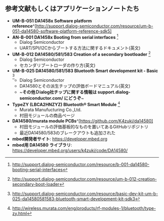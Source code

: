 
## 参考文献もしくはアプリケーションノートたち
* **UM-B-051
    DA1458x Software platform reference**^[http://support.dialog-semiconductor.com/resource/um-b-051-da14580-software-platform-reference-sdk5]
* **AN-B-001 DA1458x
    Booting from serial interfaces** [^0.3.1]
    * Dialog Semiconductor
    * UART/SPI/I2Cからブートする方法に関するドキュメント(英文)
* **UM-B-012 DA14580/581/583 Creation of a secondary bootloader** [^0.3.2]
    * Dialog Semiconductor
    * セカンダリブートローダの作り方(英文)
* **UM-B-025 DA14580/581/583 Bluetooth Smart development kit - Basic** [^0.3.3]
    * Dialog Semiconductor
    * DA14580とその派生チップの評価ボードマニュアル(英文)
    * ~**その他Ｄialog社チップに関する情報は support.dialog-semiconductor.com/ にどうぞ**~
* **TypeZY (LBCA2HNZYZ) Bluetooth® Smart Module** [^0.3.4]
    * Murata Manufucturing Co.,Ltd.
    * 村田モジュールの商品ページ
* **DA14580/murata module PCBs**^[https://github.com/K4zuki/da14580]
    * 村田モジュールの評価基板的なものを置いてあるGitHubリポジトリ
    * 最近DA14580/583のブレークアウトも追加された
* **mbed開発者サイト**: https://developer.mbed.org
* **mbed用 DA14580 ライブラリ**:
https://developer.mbed.org/users/k4zuki/code/DA14580/

[^0.3.1]: http://support.dialog-semiconductor.com/resource/b-001-da14580-booting-serial-interfaces
[^0.3.2]: http://support.dialog-semiconductor.com/resource/um-b-012-creation-secondary-boot-loader
[^0.3.3]: http://support.dialog-semiconductor.com/resource/basic-dev-kit-um-b-025-da14580581583-bluetooth-smart-development-kit-sdk3
[^0.3.4]: http://wireless.murata.com/eng/products/rf-modules-1/bluetooth/type-zy.html
